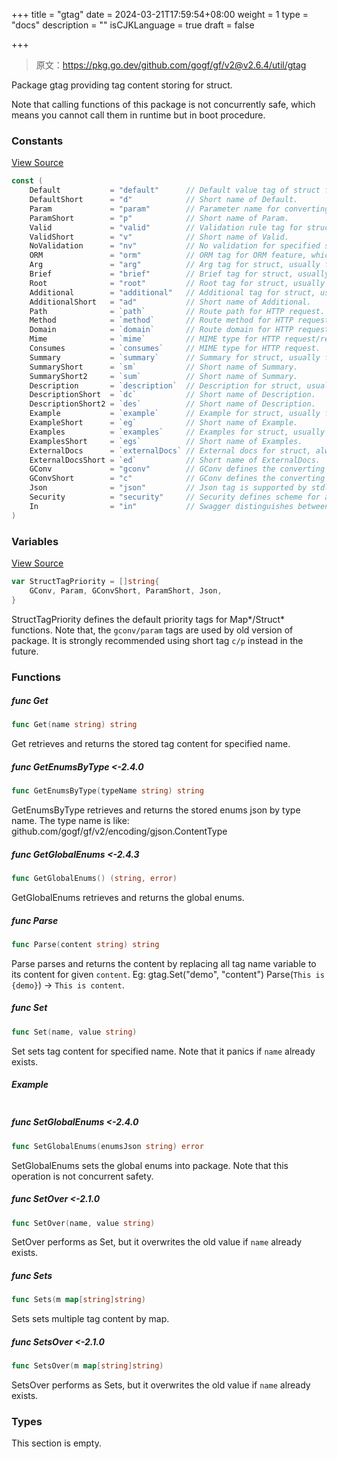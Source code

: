 +++
title = "gtag"
date = 2024-03-21T17:59:54+08:00
weight = 1
type = "docs"
description = ""
isCJKLanguage = true
draft = false

+++

> 原文：https://pkg.go.dev/github.com/gogf/gf/v2@v2.6.4/util/gtag

Package gtag providing tag content storing for struct.

Note that calling functions of this package is not concurrently safe, which means you cannot call them in runtime but in boot procedure.

### Constants 

[View Source](https://github.com/gogf/gf/blob/v2.6.4/util/gtag/gtag.go#L13)

``` go
const (
	Default           = "default"      // Default value tag of struct field for receiving parameters from HTTP request.
	DefaultShort      = "d"            // Short name of Default.
	Param             = "param"        // Parameter name for converting certain parameter to specified struct field.
	ParamShort        = "p"            // Short name of Param.
	Valid             = "valid"        // Validation rule tag for struct of field.
	ValidShort        = "v"            // Short name of Valid.
	NoValidation      = "nv"           // No validation for specified struct/field.
	ORM               = "orm"          // ORM tag for ORM feature, which performs different features according scenarios.
	Arg               = "arg"          // Arg tag for struct, usually for command argument option.
	Brief             = "brief"        // Brief tag for struct, usually be considered as summary.
	Root              = "root"         // Root tag for struct, usually for nested commands management.
	Additional        = "additional"   // Additional tag for struct, usually for additional description of command.
	AdditionalShort   = "ad"           // Short name of Additional.
	Path              = `path`         // Route path for HTTP request.
	Method            = `method`       // Route method for HTTP request.
	Domain            = `domain`       // Route domain for HTTP request.
	Mime              = `mime`         // MIME type for HTTP request/response.
	Consumes          = `consumes`     // MIME type for HTTP request.
	Summary           = `summary`      // Summary for struct, usually for OpenAPI in request struct.
	SummaryShort      = `sm`           // Short name of Summary.
	SummaryShort2     = `sum`          // Short name of Summary.
	Description       = `description`  // Description for struct, usually for OpenAPI in request struct.
	DescriptionShort  = `dc`           // Short name of Description.
	DescriptionShort2 = `des`          // Short name of Description.
	Example           = `example`      // Example for struct, usually for OpenAPI in request struct.
	ExampleShort      = `eg`           // Short name of Example.
	Examples          = `examples`     // Examples for struct, usually for OpenAPI in request struct.
	ExamplesShort     = `egs`          // Short name of Examples.
	ExternalDocs      = `externalDocs` // External docs for struct, always for OpenAPI in request struct.
	ExternalDocsShort = `ed`           // Short name of ExternalDocs.
	GConv             = "gconv"        // GConv defines the converting target name for specified struct field.
	GConvShort        = "c"            // GConv defines the converting target name for specified struct field.
	Json              = "json"         // Json tag is supported by stdlib.
	Security          = "security"     // Security defines scheme for authentication. Detail to see https://swagger.io/docs/specification/authentication/
	In                = "in"           // Swagger distinguishes between the following parameter types based on the parameter location. Detail to see https://swagger.io/docs/specification/describing-parameters/
)
```

### Variables 

[View Source](https://github.com/gogf/gf/blob/v2.6.4/util/gtag/gtag.go#L54)

``` go
var StructTagPriority = []string{
	GConv, Param, GConvShort, ParamShort, Json,
}
```

StructTagPriority defines the default priority tags for Map*/Struct* functions. Note that, the `gconv/param` tags are used by old version of package. It is strongly recommended using short tag `c/p` instead in the future.

### Functions 

##### func Get 

``` go
func Get(name string) string
```

Get retrieves and returns the stored tag content for specified name.

##### func GetEnumsByType <-2.4.0

``` go
func GetEnumsByType(typeName string) string
```

GetEnumsByType retrieves and returns the stored enums json by type name. The type name is like: github.com/gogf/gf/v2/encoding/gjson.ContentType

##### func GetGlobalEnums <-2.4.3

``` go
func GetGlobalEnums() (string, error)
```

GetGlobalEnums retrieves and returns the global enums.

##### func Parse 

``` go
func Parse(content string) string
```

Parse parses and returns the content by replacing all tag name variable to its content for given `content`. Eg: gtag.Set("demo", "content") Parse(`This is {demo}`) -> `This is content`.

##### func Set 

``` go
func Set(name, value string)
```

Set sets tag content for specified name. Note that it panics if `name` already exists.

##### Example

``` go
```
##### func SetGlobalEnums <-2.4.0

``` go
func SetGlobalEnums(enumsJson string) error
```

SetGlobalEnums sets the global enums into package. Note that this operation is not concurrent safety.

##### func SetOver <-2.1.0

``` go
func SetOver(name, value string)
```

SetOver performs as Set, but it overwrites the old value if `name` already exists.

##### func Sets 

``` go
func Sets(m map[string]string)
```

Sets sets multiple tag content by map.

##### func SetsOver <-2.1.0

``` go
func SetsOver(m map[string]string)
```

SetsOver performs as Sets, but it overwrites the old value if `name` already exists.

### Types 

This section is empty.